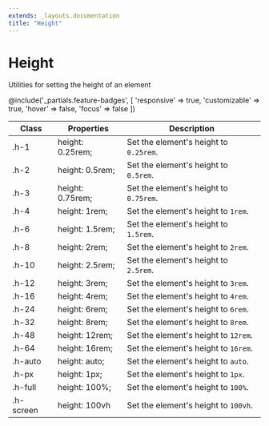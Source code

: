 ```yaml
---
extends: _layouts.documentation
title: "Height"
---
```


# Height

<div class="text-xl text-slate-light mb-4">
    Utilities for setting the height of an element
</div>

@include('_partials.feature-badges', [
    'responsive' => true,
    'customizable' => true,
    'hover' => false,
    'focus' => false
])

<div class="border-t border-grey-lighter">
    <table class="w-full text-left" style="border-collapse: collapse;">
      <colgroup>
        <col class="w-1/5">
        <col class="w-1/3">
        <col>
      </colgroup>
        <thead>
          <tr>
              <th class="text-sm font-semibold text-grey-darker p-2 bg-grey-lightest">Class</th>
              <th class="text-sm font-semibold text-grey-darker p-2 bg-grey-lightest">Properties</th>
              <th class="text-sm font-semibold text-grey-darker p-2 bg-grey-lightest">Description</th>
          </tr>
        </thead>
        <tbody class="align-baseline">
            <tr>
                <td class="p-2 border-t border-smoke-light font-mono text-xs text-purple-dark">.h-1</td>
                <td class="p-2 border-t border-smoke-light font-mono text-xs text-blue-dark">height: 0.25rem;</td>
                <td class="p-2 border-t border-smoke-light text-sm text-grey-darker">Set the element's height to <code>0.25rem</code>.</td>
            </tr>
            <tr>
                <td class="p-2 border-t border-smoke-light font-mono text-xs text-purple-dark">.h-2</td>
                <td class="p-2 border-t border-smoke-light font-mono text-xs text-blue-dark">height: 0.5rem;</td>
                <td class="p-2 border-t border-smoke-light text-sm text-grey-darker">Set the element's height to <code>0.5rem</code>.</td>
            </tr>
            <tr>
                <td class="p-2 border-t border-smoke-light font-mono text-xs text-purple-dark">.h-3</td>
                <td class="p-2 border-t border-smoke-light font-mono text-xs text-blue-dark">height: 0.75rem;</td>
                <td class="p-2 border-t border-smoke-light text-sm text-grey-darker">Set the element's height to <code>0.75rem</code>.</td>
            </tr>
            <tr>
                <td class="p-2 border-t border-smoke-light font-mono text-xs text-purple-dark">.h-4</td>
                <td class="p-2 border-t border-smoke-light font-mono text-xs text-blue-dark">height: 1rem;</td>
                <td class="p-2 border-t border-smoke-light text-sm text-grey-darker">Set the element's height to <code>1rem</code>.</td>
            </tr>
            <tr>
                <td class="p-2 border-t border-smoke-light font-mono text-xs text-purple-dark">.h-6</td>
                <td class="p-2 border-t border-smoke-light font-mono text-xs text-blue-dark">height: 1.5rem;</td>
                <td class="p-2 border-t border-smoke-light text-sm text-grey-darker">Set the element's height to <code>1.5rem</code>.</td>
            </tr>
            <tr>
                <td class="p-2 border-t border-smoke-light font-mono text-xs text-purple-dark">.h-8</td>
                <td class="p-2 border-t border-smoke-light font-mono text-xs text-blue-dark">height: 2rem;</td>
                <td class="p-2 border-t border-smoke-light text-sm text-grey-darker">Set the element's height to <code>2rem</code>.</td>
            </tr>
            <tr>
                <td class="p-2 border-t border-smoke-light font-mono text-xs text-purple-dark">.h-10</td>
                <td class="p-2 border-t border-smoke-light font-mono text-xs text-blue-dark">height: 2.5rem;</td>
                <td class="p-2 border-t border-smoke-light text-sm text-grey-darker">Set the element's height to <code>2.5rem</code>.</td>
            </tr>
            <tr>
                <td class="p-2 border-t border-smoke-light font-mono text-xs text-purple-dark">.h-12</td>
                <td class="p-2 border-t border-smoke-light font-mono text-xs text-blue-dark">height: 3rem;</td>
                <td class="p-2 border-t border-smoke-light text-sm text-grey-darker">Set the element's height to <code>3rem</code>.</td>
            </tr>
            <tr>
                <td class="p-2 border-t border-smoke-light font-mono text-xs text-purple-dark">.h-16</td>
                <td class="p-2 border-t border-smoke-light font-mono text-xs text-blue-dark">height: 4rem;</td>
                <td class="p-2 border-t border-smoke-light text-sm text-grey-darker">Set the element's height to <code>4rem</code>.</td>
            </tr>
            <tr>
                <td class="p-2 border-t border-smoke-light font-mono text-xs text-purple-dark">.h-24</td>
                <td class="p-2 border-t border-smoke-light font-mono text-xs text-blue-dark">height: 6rem;</td>
                <td class="p-2 border-t border-smoke-light text-sm text-grey-darker">Set the element's height to <code>6rem</code>.</td>
            </tr>
            <tr>
                <td class="p-2 border-t border-smoke-light font-mono text-xs text-purple-dark">.h-32</td>
                <td class="p-2 border-t border-smoke-light font-mono text-xs text-blue-dark">height: 8rem;</td>
                <td class="p-2 border-t border-smoke-light text-sm text-grey-darker">Set the element's height to <code>8rem</code>.</td>
            </tr>
            <tr>
                <td class="p-2 border-t border-smoke-light font-mono text-xs text-purple-dark">.h-48</td>
                <td class="p-2 border-t border-smoke-light font-mono text-xs text-blue-dark">height: 12rem;</td>
                <td class="p-2 border-t border-smoke-light text-sm text-grey-darker">Set the element's height to <code>12rem</code>.</td>
            </tr>
            <tr>
                <td class="p-2 border-t border-smoke-light font-mono text-xs text-purple-dark">.h-64</td>
                <td class="p-2 border-t border-smoke-light font-mono text-xs text-blue-dark">height: 16rem;</td>
                <td class="p-2 border-t border-smoke-light text-sm text-grey-darker">Set the element's height to <code>16rem</code>.</td>
            </tr>
            <tr>
                <td class="p-2 border-t border-smoke-light font-mono text-xs text-purple-dark">.h-auto</td>
                <td class="p-2 border-t border-smoke-light font-mono text-xs text-blue-dark">height: auto;</td>
                <td class="p-2 border-t border-smoke-light text-sm text-grey-darker">Set the element's height to <code>auto</code>.</td>
            </tr>
            <tr>
                <td class="p-2 border-t border-smoke-light font-mono text-xs text-purple-dark">.h-px</td>
                <td class="p-2 border-t border-smoke-light font-mono text-xs text-blue-dark">height: 1px;</td>
                <td class="p-2 border-t border-smoke-light text-sm text-grey-darker">Set the element's height to <code>1px</code>.</td>
            </tr>
            <tr>
                <td class="p-2 border-t border-smoke-light font-mono text-xs text-purple-dark">.h-full</td>
                <td class="p-2 border-t border-smoke-light font-mono text-xs text-blue-dark">height: 100%;</td>
                <td class="p-2 border-t border-smoke-light text-sm text-grey-darker">Set the element's height to <code>100%</code>.</td>
            </tr>
            <tr>
                <td class="p-2 border-t border-smoke-light font-mono text-xs text-purple-dark">.h-screen</td>
                <td class="p-2 border-t border-smoke-light font-mono text-xs text-blue-dark">height: 100vh</td>
                <td class="p-2 border-t border-smoke-light text-sm text-grey-darker">Set the element's height to <code>100vh</code>.</td>
            </tr>
        </tbody>
    </table>
</div>
